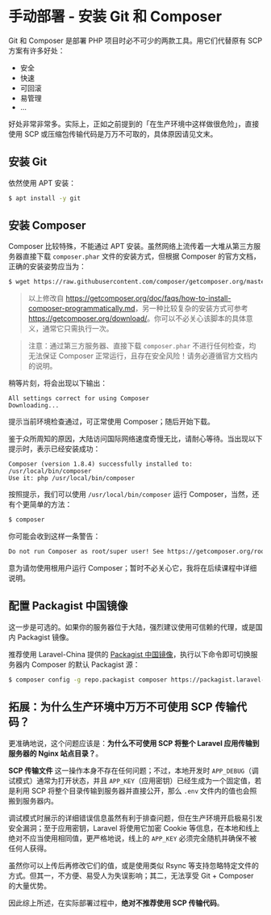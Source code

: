 # 手动部署 - 安装 Git 和 Composer

Git 和 Composer 是部署 PHP 项目时必不可少的两款工具。用它们代替原有 SCP 方案有许多好处：

- 安全
- 快速
- 可回滚
- 易管理
- ...

好处非常非常多。实际上，正如之前提到的「在生产环境中这样做很危险」，直接使用 SCP 或压缩包传输代码是万万不可取的，具体原因请见文末。

## 安装 Git

依然使用 APT 安装：

```bash
$ apt install -y git
```

## 安装 Composer

Composer 比较特殊，不能通过 APT 安装。虽然网络上流传着一大堆从第三方服务器直接下载 `composer.phar` 文件的安装方式，但根据 Composer 的官方文档，正确的安装姿势应当为：

```bash
$ wget https://raw.githubusercontent.com/composer/getcomposer.org/master/web/installer -O - -q | php -- --filename=composer --install-dir=/usr/local/bin
```
> 以上修改自 <https://getcomposer.org/doc/faqs/how-to-install-composer-programmatically.md>，另一种比较复杂的安装方式可参考 <https://getcomposer.org/download/>。你可以不必关心该脚本的具体意义，通常它只需执行一次。

> 注意：通过第三方服务器、直接下载 `composer.phar` 不进行任何检查，均无法保证 Composer 正常运行，且存在安全风险！请务必遵循官方文档内的说明。

稍等片刻，将会出现以下输出：

```
All settings correct for using Composer
Downloading...
```

提示当前环境检查通过，可正常使用 Composer；随后开始下载。

鉴于众所周知的原因，大陆访问国际网络速度奇慢无比，请耐心等待。当出现以下提示时，表示已经安装成功：

```
Composer (version 1.8.4) successfully installed to: /usr/local/bin/composer
Use it: php /usr/local/bin/composer
```

按照提示，我们可以使用 `/usr/local/bin/composer` 运行 Composer，当然，还有个更简单的方法：

```bash
$ composer
```

你可能会收到这样一条警告：

```bash
Do not run Composer as root/super user! See https://getcomposer.org/root for details
```

意为请勿使用根用户运行 Composer；暂时不必关心它，我将在后续课程中详细说明。

## 配置 Packagist 中国镜像

这一步是可选的。如果你的服务器位于大陆，强烈建议使用可信赖的代理，或是国内 Packagist 镜像。

推荐使用 Laravel-China 提供的 [Packagist 中国镜像](https://packagist.laravel-china.org)，执行以下命令即可切换服务器内 Composer 的默认 Packagist 源：

```bash
$ composer config -g repo.packagist composer https://packagist.laravel-china.org
```

## 拓展：为什么生产环境中万万不可使用 SCP 传输代码？

更准确地说，这个问题应该是：**为什么不可使用 SCP 将整个 Laravel 应用传输到服务器的 Nginx 站点目录？**。

**SCP 传输文件** 这一操作本身不存在任何问题；不过，本地开发时 `APP_DEBUG`（调试模式）通常为打开状态，并且 `APP_KEY`（应用密钥）已经生成为一个固定值，若是利用 SCP 将整个目录传输到服务器并直接公开，那么 `.env` 文件内的值也会照搬到服务器内。

调试模式时展示的详细错误信息虽然有利于排查问题，但在生产环境开启极易引发安全漏洞；至于应用密钥，Laravel 将使用它加密 Cookie 等信息，在本地和线上绝对不应当使用相同值，更严格地说，线上的 `APP_KEY` 必须完全随机并确保不被任何人获得。

虽然你可以上传后再修改它们的值，或是使用类似 Rsync 等支持忽略特定文件的方式。但其一，不方便、易受人为失误影响；其二，无法享受 Git + Composer 的大量优势。

因此综上所述，在实际部署过程中，**绝对不推荐使用 SCP 传输代码**。
